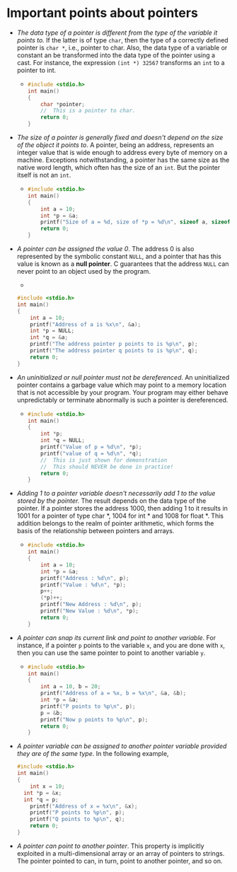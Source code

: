 # Important points about pointers

* *The data type of a pointer is different from the type of the variable it points to.* If the latter is of type `char`, then the type of a correctly defined pointer is `char *`, i.e., pointer to char. Also, the data type of a variable or constant an be transformed into the data type of the pointer using a cast. For instance, the expression `(int *) 32567` transforms an `int` to a pointer to int.

  * ```C
    #include <stdio.h>
    int main()
    {
        char *pointer;
        //	This is a pointer to char.
        return 0;
    }
    ```

* *The size of a pointer is generally fixed and doesn't depend on the size of the object it points to*. A pointer, being an address, represents an integer value that is wide enough to address every byte of memory on a machine. Exceptions notwithstanding, a pointer has the same size as the native word length, which often has the size of an `int`. But the pointer itself is not an `int`.

  * ```C
    #include <stdio.h>
    int main()
    {
        int a = 10;
        int *p = &a;
        printf("Size of a = %d, size of *p = %d\n", sizeof a, sizeof *p);
        return 0;
    }
    ```

* *A pointer can be assigned the value 0*. The address 0 is also represented by the symbolic constant `NULL`, and a pointer that has this value is known as a **null pointer**. C guarantees that the address `NULL` can never point to an object used by the program.

  * 

    ```C
    #include <stdio.h>
    int main()
    {
        int a = 10;
        printf("Address of a is %x\n", &a);
        int *p = NULL;
        int *q = &a;
        printf("The address pointer p points to is %p\n", p);
        printf("The address pointer q points to is %p\n", q);
        return 0;
    }
    ```

* *An uninitialized or null pointer must not be dereferenced*. An uninitialized pointer contains a garbage value which may point to a memory location that is not accessible by your program. Your program may either behave unpredictably or terminate abnormally is such a pointer is dereferenced.

  * ```C
    #include <stdio.h>
    int main()
    {
        int *p;
        int *q = NULL;
        printf("Value of p = %d\n", *p);
        printf("value of q = %d\n", *q);
        //	This is just shown for demonstration
        //	This should NEVER be done in practice!
        return 0;
    }
    ```

* *Adding 1 to a pointer variable doesn't necessarily add 1 to the value stored by the pointer.* The result depends on the data type of the pointer. If a pointer stores the address 1000, then adding 1 to it results in 1001 for a pointer of type char *, 1004 for int * and 1008 for float *. This addition belongs to the realm of pointer arithmetic, which forms the basis of the relationship between pointers and arrays.

  * ```C
    #include <stdio.h>
    int main()
    {
        int a = 10;
        int *p = &a;
        printf("Address : %d\n", p);
        printf("Value : %d\n", *p);
        p++;
        (*p)++;
        printf("New Address : %d\n", p);
        printf("New Value : %d\n", *p);
        return 0;
    }
    ```

* *A pointer can snap its current link and point to another variable*. For instance, if a pointer `p` points to the variable `x`, and you are done with `x`, then you can use the same pointer to point to another variable `y`.

  * ```C
    #include <stdio.h>
    int main()
    {
        int a = 10, b = 20;
        printf("Address of a = %x, b = %x\n", &a, &b);
        int *p = &a;
        printf("P points to %p\n", p);
        p = &b;
        printf("Now p points to %p\n", p);
        return 0;
    }
    ```

* *A pointer variable can be assigned to another pointer variable provided they are of the same type*. In the following example, 

  ```C
  #include <stdio.h>
  int main()
  {
      int x = 10;
  	int *p = &x;
  	int *q = p;
      printf("Address of x = %x\n", &x);
      printf("P points to %p\n", p);
      printf("Q points to %p\n", q);
      return 0;
  }
  ```



* *A pointer can point to another pointer*. This property is implicitly exploited in a multi-dimensional array or an array of pointers to strings. The pointer pointed to can, in turn, point to another pointer, and so on.

